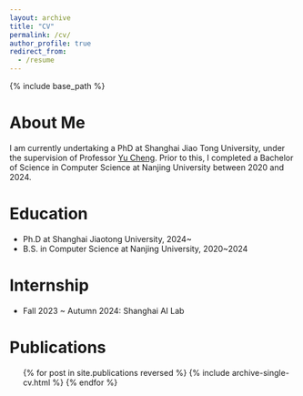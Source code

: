 ```yaml
---
layout: archive
title: "CV"
permalink: /cv/
author_profile: true
redirect_from:
  - /resume
---
```


{% include base_path %}

About Me
======
I am currently undertaking a PhD at Shanghai Jiao Tong University, under the supervision of Professor [Yu Cheng](https://ych133.github.io/). Prior to this, I completed a Bachelor of Science in Computer Science at Nanjing University between 2020 and 2024.

Education
======
* Ph.D at Shanghai Jiaotong University, 2024~
* B.S. in Computer Science at Nanjing University, 2020~2024

Internship
======
* Fall 2023 ~ Autumn 2024: Shanghai AI Lab

Publications
======
  <ul>{% for post in site.publications reversed %}
    {% include archive-single-cv.html %}
  {% endfor %}</ul>



<!-- Talks
======
  <ul>{% for post in site.talks reversed %}
    {% include archive-single-talk-cv.html  %}
  {% endfor %}</ul>
  
Teaching
======
  <ul>{% for post in site.teaching reversed %}
    {% include archive-single-cv.html %}
  {% endfor %}</ul>
  
Service and leadership
======
* Currently signed in to 43 different slack teams -->
